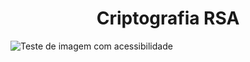 <h1 align="center">Criptografia RSA</h1>

![Teste de imagem com acessibilidade](https://www.alura.com.br/artigos/assets/escrever-bom-readme/i-08.png)
